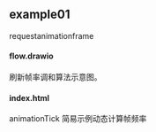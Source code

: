 ## example01
requestanimationframe

#### flow.drawio
刷新帧率调和算法示意图。

#### index.html
animationTick 简易示例动态计算帧频率
